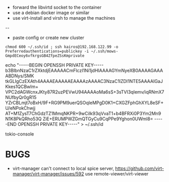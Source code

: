 -   forward the libvirtd socket to the container
-   use a debian docker image or similar
-   use virt-install and virsh to manage the machines

--

-   paste config or create new cluster

`chmod 600 ~/.ssh/id ; ssh kairos@192.168.122.99 -o Preferredauthentications=publickey -i ~/.ssh/mows-GmpdECeoy6vfkrgsGB4ZfpeZSsKmprivate`

echo "-----BEGIN OPENSSH PRIVATE KEY-----
b3BlbnNzaC1rZXktdjEAAAAACmFlczI1Ni1jdHIAAAAGYmNyeXB0AAAAGAAAABDNys/SMK
tkGLIgCzEXAth4AAAAEAAAAAEAAAAzAAAAC3NzaC1lZDI1NTE5AAAAIGaJKkes1QCBwIm+
VPC2dAGWcnxJKty87R2uzPEVwU94AAAAoMa6sS+3sTVI3qIemv/iqRNmX7NUfbyQr0gR15
YZrCBLmjt7oBxH/9F+RG9PM9uerQSOqIeMPgD0K1+CXGZFphGhXYL8eSF+U/eNPokChwjj
AT+M1ZysT7ChGdzTZ1MmqNKPR+9wCilk93qVvaT1+b4BFRXi0P3Ym2Mn9N1K8PkQRho53Q
ZiE+ERUMPWZGmQTGyCu9CqPPe9Yghon0UWml8=
-----END OPENSSH PRIVATE KEY-----" > ~/.ssh/id

tokio-console

# BUGS

-   virt-manager can't connect to local spice server, https://github.com/virt-manager/virt-manager/issues/592 use remote-viewer/virt-viewer
